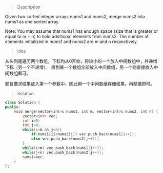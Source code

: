 > Description

Given two sorted integer arrays nums1 and nums2, merge nums2 into nums1 as one sorted array.

Note:
You may assume that nums1 has enough space (size that is greater or equal to m + n) to hold additional elements from nums2. The number of elements initialized in nums1 and nums2 are m and n respectively.

> idea

从头到尾遍历两个数组，下标均从0开始，将较小的一个放入中间数组中，并递增下标（另一个不递增）。
直到某一个数组全部放入中间数组，另一个则直接放入中间数组即可。

题目要求结果放入第一个参数中，因此用一个中间数组存储结果，再赋值即可。

> Solution

```C++
class Solution {
public:
    void merge(vector<int>& nums1, int m, vector<int>& nums2, int n) {
        vector<int> vec;
        int i=0;
        int j=0;
        while(i<m && j<n){
            if(nums1[i]<nums2[j]) vec.push_back(nums1[i++]);
            else vec.push_back(nums2[j++]);
        }
        while(i<m) vec.push_back(nums1[i++]);
        while(j<n) vec.push_back(nums2[j++]);
        nums1=vec;
    }
};
```
